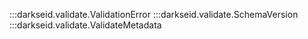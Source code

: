 :::darkseid.validate.ValidationError
:::darkseid.validate.SchemaVersion
:::darkseid.validate.ValidateMetadata